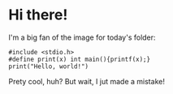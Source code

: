# Hi there!
I'm a big fan of the image for today's folder:
```
#include <stdio.h>
#define print(x) int main(){printf(x);}
print("Hello, world!")
```
Prety cool, huh? But wait, I jut made a mistake!
